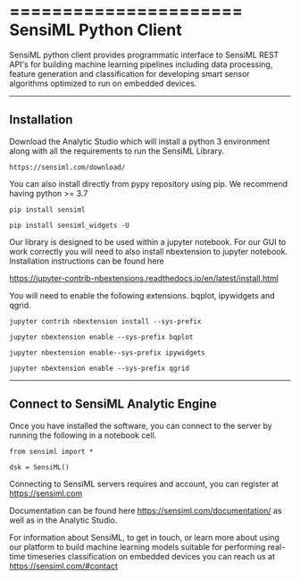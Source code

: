 ======================
SensiML Python Client
======================

SensiML python client provides programmatic interface to SensiML REST API's for
building machine learning pipelines including data processing, feature
generation and classification for developing smart sensor algorithms optimized
to run on embedded devices.

------------
Installation
------------

Download the Analytic Studio which will install a python 3 environment  along with all the requirements 
to run the SensiML Library.

    https://sensiml.com/download/


You can also install directly from pypy repository using pip. We recommend  having python >= 3.7

    pip install sensiml

    pip install sensiml_widgets -U

Our library is designed to be used within a jupyter notebook. For our
GUI to work correctly you will need to also install nbextension to
jupyter notebook. Installation instructions can be found here

https://jupyter-contrib-nbextensions.readthedocs.io/en/latest/install.html

You will need to enable the following extensions. bqplot, ipywidgets and qgrid.

    jupyter contrib nbextension install --sys-prefix

    jupyter nbextension enable --sys-prefix bqplot

    jupyter nbextension enable--sys-prefix ipywidgets

    jupyter nbextension enable --sys-prefix qgrid

----------------------------------
Connect to SensiML Analytic Engine
----------------------------------

Once you have installed the software, you can connect to the server by running the following
in a notebook cell.

    from sensiml import *

    dsk = SensiML()

Connecting to SensiML servers requires and account, you can register at https://sensiml.com

Documentation can be found here https://sensiml.com/documentation/ as well as in the Analytic Studio.

For information about SensiML, to get in touch, or learn more about using our platform to build
machine learning models suitable for performing real-time timeseries
classification on embedded devices you can reach us at https://sensiml.com/#contact


